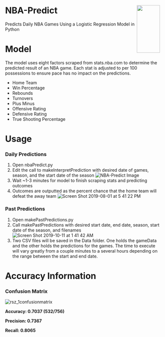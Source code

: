 # NBA-Predict <img align="right" width="75" height="155" src="https://cdn.freebiesupply.com/images/large/2x/nba-logo-transparent.png">


Predicts Daily NBA Games Using a Logistic Regression Model in Python

# Model
The model uses eight factors scraped from stats.nba.com to determine the predicted result of an NBA game. Each stat is adjusted to per 100 possessions to ensure pace has no impact on the predictions.

* Home Team
* Win Percentage
* Rebounds
* Turnovers
* Plus Minus
* Offensive Rating
* Defensive Rating
* True Shooting Percentage

# Usage
### **Daily Predictions**
1. Open nbaPredict.py
2. Edit the call to makeInterpretPrediction with desired date of games, season, and the start date of the season
![NBA-Predict Image](https://user-images.githubusercontent.com/24983943/71434218-7e677e00-26b1-11ea-8a20-cad8d410b251.png)
3. Wait ~1-3 minutes for model to finish scraping stats and predicting outcomes
4. Outcomes are outputted as the percent chance that the home team will defeat the away team
![Screen Shot 2019-08-01 at 5 41 22 PM](https://user-images.githubusercontent.com/24983943/62329326-9977ee00-b483-11e9-9ce3-b9c9cdf78938.png)

### **Past Predictions**
1. Open makePastPredictions.py
2. Call makePastPredictions with desired start date, end date, season, start date of the season, and filenames
![Screen Shot 2019-10-11 at 1 41 42 AM](https://user-images.githubusercontent.com/24983943/66627069-7f1b6880-ebc8-11e9-9a94-981b2fa61f1e.png)
3. Two CSV files will be saved in the Data folder. One holds the gameData and the other holds the predictions for the games. The time to execute will vary greatly from a couple minutes to a several hours depending on the range between the start and end date.
 

# Accuracy Information
### **Confusion Matrix**
  
![rsz_1confusionmatrix](https://user-images.githubusercontent.com/24983943/71774907-20565880-2f45-11ea-85c2-a4073a0ac7df.png)

**Accuracy: 0.7037 (532/756)** 

**Precision: 0.7367**

**Recall: 0.8065**
